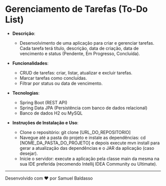 # **Gerenciamento de Tarefas (To-Do List)**

- **Descrição**:
    - Desenvolvimento de uma aplicação para criar e gerenciar tarefas. Cada tarefa terá título, descrição, data de criação, data de vencimento e status (Pendente, Em Progresso, Concluída).

- **Funcionalidades**:
    - CRUD de tarefas: criar, listar, atualizar e excluir tarefas.
    - Marcar tarefas como concluídas.
    - Filtrar por status ou data de vencimento.

- **Tecnologias**:
    - Spring Boot (REST API)
    - Spring Data JPA (Persistência com banco de dados relacional)
    - Banco de dados H2 ou MySQL

- **Instruções de Instalação e Uso**:
    - Clone o repositório: git clone [URL_DO_REPOSITORIO]
    - Navegue até a pasta do projeto e instale as dependências: cd [NOME_DA_PASTA_DO_PROJETO] e depois execute mvn install para gerar a atualização das dependências e o JAR da aplicação (caso desejar).
    - Inicie o servidor: execute a aplicação pela classe main da mesma na sua IDE preferida (recomendo Intellij IDEA Community ou Ultimate).

---

Desenvolvido com ❤️ por Samuel Baldasso
